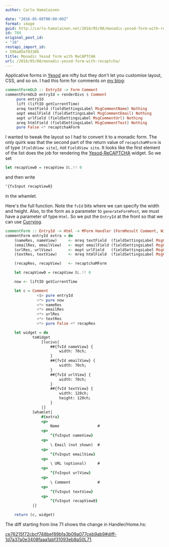 ```yaml
---
author: Carlo Hamalainen

date: "2016-05-08T00:00:00Z"
format: image
guid: http://carlo-hamalainen.net/2016/05/08/monadic-yesod-form-with-recaptcha/
id: 784
original_post_id:
- "16"
restapi_import_id:
- 596a05ef0330b
title: Monadic Yesod form with ReCAPTCHA
url: /2016/05/08/monadic-yesod-form-with-recaptcha/
---
```

Applicative forms in [Yesod](http://www.yesodweb.com/book/forms) are nifty but they don't let you customise layout, CSS, and so on. I had this form for comments on [my blog](https://github.com/carlohamalainen/cli-yesod-blog):

```haskell
commentFormOLD :: EntryId -> Form Comment
commentFormOLD entryId = renderDivs $ Comment
     pure entryId
     lift (liftIO getCurrentTime)
     areq textField (fieldSettingsLabel MsgCommentName) Nothing
     aopt emailField (fieldSettingsLabel MsgCommentEmail) Nothing
     aopt urlField (fieldSettingsLabel MsgCommentUrl) Nothing
     areq htmlField (fieldSettingsLabel MsgCommentText) Nothing
     pure False <* recaptchaAForm
```

I wanted to tweak the layout so I had to convert it to a monadic form. The only quirk was that the second part of the return value of ``recaptchaMForm`` is of type ``[FieldView site]``, not ``FieldView site``. It looks like the first element of the list does the job for rendering the [Yesod-ReCAPTCHA](http://hackage.haskell.org/package/yesod-recaptcha-1.4/docs/Yesod-ReCAPTCHA.html) widget. So we set

```haskell
let recapView0 = recapView DL.!! 0
```

and then write

```haskell
^{fvInput recapView0}
```

in the whamlet.

Here's the full function. Note the ``fvId`` bits where we can specify the width and height. Also, to the form as a parameter to ``generateFormPost``, we must have a parameter of type ``Html``. So we put the ``EntryId`` at the front so that we can use [Currying](https://en.wikipedia.org/wiki/Currying).

```haskell
commentForm :: EntryId -> Html -> MForm Handler (FormResult Comment, Widget)
commentForm entryId extra = do
    (nameRes, nameView)     <- mreq textField  (fieldSettingsLabel MsgCommentName)  Nothing
    (emailRes, emailView)   <- mopt emailField (fieldSettingsLabel MsgCommentEmail) Nothing
    (urlRes, urlView)       <- mopt urlField   (fieldSettingsLabel MsgCommentUrl)   Nothing
    (textRes, textView)     <- mreq htmlField  (fieldSettingsLabel MsgCommentText)  Nothing

    (recapRes, recapView)   <- recaptchaMForm

    let recapView0 = recapView DL.!! 0

    now <- liftIO getCurrentTime

    let c = Comment
              <$> pure entryId
              <*> pure now
              <*> nameRes
              <*> emailRes
              <*> urlRes
              <*> textRes
              <*> pure False <* recapRes

    let widget = do
            toWidget
                [lucius|
                    ##{fvId nameView} {
                        width: 70ch;
                    }
                    ##{fvId emailView} {
                        width: 70ch;
                    }
                    ##{fvId urlView} {
                        width: 70ch;
                    }
                    ##{fvId textView} {
                        width: 120ch;
                        height: 120ch;
                    }
                |]
            [whamlet|
                #{extra}
                <p>
                    Name                 #
                <p>
                    ^{fvInput nameView}
                <p>
                    \ Email (not shown)  #
                <p>
                    ^{fvInput emailView}
                <p>
                    \ URL (optional)     #
                <p>
                    ^{fvInput urlView}
                <p>
                    \ Comment            #
                <p>
                    ^{fvInput textView}
                <p>
                    ^{fvInput recapView0}
            |]

    return (c, widget)
```

The diff starting from line 71 shows the change in Handler/Home.hs:

[ce76215f72cbcf748bef89bfa3b09a077ceb9ab9#diff-1d7a37a0e3408faaa1abf31093eb8a50L71](https://github.com/carlohamalainen/cli-yesod-blog/commit/ce76215f72cbcf748bef89bfa3b09a077ceb9ab9#diff-1d7a37a0e3408faaa1abf31093eb8a50L71).
